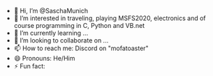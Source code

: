 - 👋 Hi, I’m @SaschaMunich
- 👀 I’m interested in traveling, playing MSFS2020, electronics and of course programming in C, Python and VB.net 
- 🌱 I’m currently learning ...
- 💞️ I’m looking to collaborate on ...
- 📫 How to reach me: Discord on "mofatoaster"
- 😄 Pronouns: He/Him
- ⚡ Fun fact: 

<!---
SaschaMunich/SaschaMunich is a ✨ special ✨ repository because its `README.md` (this file) appears on your GitHub profile.
You can click the Preview link to take a look at your changes.
--->

